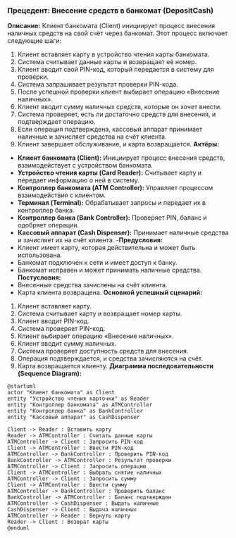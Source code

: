 ### Прецедент: Внесение средств в банкомат (DepositCash) 
**Описание:** Клиент банкомата (Client) инициирует процесс внесения наличных средств на свой счёт через банкомат. Этот процесс включает следующие шаги: 
1. Клиент вставляет карту в устройство чтения карты банкомата. 
2. Система считывает данные карты и возвращает её номер. 
3. Клиент вводит свой PIN-код, который передается в систему для проверки. 
4. Система запрашивает результат проверки PIN-кода. 
5. После успешной проверки клиент выбирает операцию «Внесение наличных». 
6. Клиент вводит сумму наличных средств, которые он хочет внести. 
7. Система проверяет, есть ли достаточно средств для внесения, и подтверждает операцию. 
8. Если операция подтверждена, кассовый аппарат принимает наличные и зачисляет средства на счёт клиента. 
9. Клиент завершает обслуживание, и карта возвращается. 
**Актёры:** 
- **Клиент банкомата (Client):** Инициирует процесс внесения средств, взаимодействует с устройством банкомата. 
- **Устройство чтения карты (Card Reader):** Считывает карту и передает информацию о ней в систему. 
- **Контроллер банкомата (ATM Controller):** Управляет процессом взаимодействия с клиентом. 
- **Терминал (Terminal):** Обрабатывает запросы и передает их в контроллер банка. 
- **Контроллер банка (Bank Controller):** Проверяет PIN, баланс и одобряет операции. 
- **Кассовый аппарат (Cash Dispenser):** Принимает наличные средства и зачисляет их на счёт клиента. 
-**Предусловия:** 
- Клиент имеет карту, которая действительна и может быть использована. 
- Банкомат подключен к сети и имеет доступ к банку. 
- Банкомат исправен и может принимать наличные средства. 
**Постусловия:** 
- Внесенные средства зачислены на счёт клиента. 
- Карта клиента возвращена. 
**Основной успешный сценарий:** 
1. Клиент вставляет карту. 
2. Система считывает карту и возвращает номер карты. 
3. Клиент вводит PIN-код. 
4. Система проверяет PIN-код. 
5. Клиент выбирает операцию «Внесение наличных». 
6. Клиент вводит сумму наличных. 
7. Система проверяет доступность средств для внесения. 
8. Операция подтверждается, и средства зачисляются на счёт. 
9. Карта возвращается клиенту. 
**Диаграмма последовательности (Sequence Diagram):**
```plantuml
@startuml
actor "Клиент банкомата" as Client
entity "Устройство чтения карточки" as Reader
entity "Контроллер банкомата" as ATMController
entity "Контроллер банка" as BankController
entity "Кассовый аппарат" as CashDispenser

Client -> Reader : Вставить карту
Reader -> ATMController : Считать данные карты
ATMController -> Client : Запросить PIN-код
Client -> ATMController : Ввести PIN-код
ATMController -> BankController : Проверить PIN-код
BankController -> ATMController : Результат проверки
ATMController -> Client : Запросить операцию
Client -> ATMController : Выбрать снятие наличных
ATMController -> Client : Запросить сумму
Client -> ATMController : Ввести сумму
ATMController -> BankController : Проверить баланс
BankController -> ATMController : Баланс подтвержден
ATMController -> CashDispenser : Выдать наличные
CashDispenser -> Client : Выдача наличных
ATMController -> Reader : Вернуть карту
Reader -> Client : Возврат карты
@enduml
```